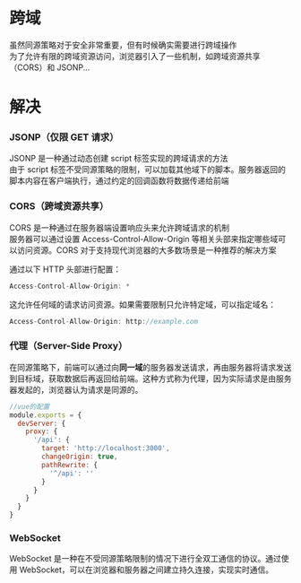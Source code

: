 # 跨域
虽然同源策略对于安全非常重要，但有时候确实需要进行跨域操作  
为了允许有限的跨域资源访问，浏览器引入了一些机制，如跨域资源共享（CORS）和 JSONP...

# 解决
### JSONP（仅限 GET 请求）
JSONP 是一种通过动态创建 script 标签实现的跨域请求的方法  
由于 script 标签不受同源策略的限制，可以加载其他域下的脚本。服务器返回的脚本内容在客户端执行，通过约定的回调函数将数据传递给前端

### CORS（跨域资源共享）
CORS 是一种通过在服务器端设置响应头来允许跨域请求的机制  
服务器可以通过设置 Access-Control-Allow-Origin 等相关头部来指定哪些域可以访问资源。CORS 对于支持现代浏览器的大多数场景是一种推荐的解决方案

通过以下 HTTP 头部进行配置：  
```js
Access-Control-Allow-Origin: *
```
这允许任何域的请求访问资源。如果需要限制只允许特定域，可以指定域名：  
```js
Access-Control-Allow-Origin: http://example.com
```
### 代理（Server-Side Proxy）
在同源策略下，前端可以通过向**同一域**的服务器发送请求，再由服务器将请求发送到目标域，获取数据后再返回给前端。这种方式称为代理，因为实际请求是由服务器发起的，浏览器认为请求是同源的。
```js
//vue的配置
module.exports = {
  devServer: {
    proxy: {
      '/api': {
        target: 'http://localhost:3000',
        changeOrigin: true,
        pathRewrite: {
          '^/api': ''
        }
      }
    }
  }
}
```

### WebSocket
WebSocket 是一种在不受同源策略限制的情况下进行全双工通信的协议。通过使用 WebSocket，可以在浏览器和服务器之间建立持久连接，实现实时通信。